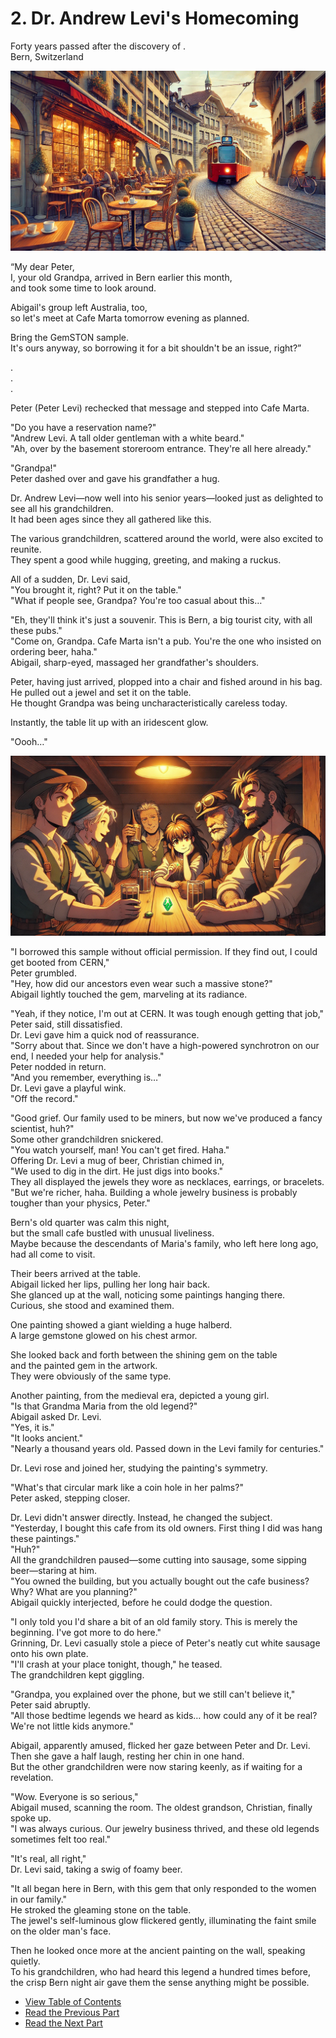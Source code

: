 # 2. Dr. Andrew Levi's Homecoming 

Forty years passed after the discovery of .    
Bern, Switzerland

![alt text](/GemSTON_Fantasy_1/images/ch-0-01-Bern_cafe.webp)

“My dear Peter,    
I, your old Grandpa, arrived in Bern earlier this month,    
and took some time to look around.    

Abigail's group left Australia, too,    
so let's meet at Cafe Marta tomorrow evening as planned.    

Bring the GemSTON sample.    
It's ours anyway, so borrowing it for a bit shouldn't be an issue, right?”    

.    
.    
.    

Peter (Peter Levi) rechecked that message and stepped into Cafe Marta.    

"Do you have a reservation name?"    
"Andrew Levi. A tall older gentleman with a white beard."    
"Ah, over by the basement storeroom entrance. They're all here already."    

"Grandpa!"    
Peter dashed over and gave his grandfather a hug.    

Dr. Andrew Levi—now well into his senior years—looked just as delighted to see all his grandchildren.    
It had been ages since they all gathered like this.    

The various grandchildren, scattered around the world, were also excited to reunite.    
They spent a good while hugging, greeting, and making a ruckus.    

All of a sudden, Dr. Levi said,    
"You brought it, right? Put it on the table."    
"What if people see, Grandpa? You're too casual about this…"    

"Eh, they'll think it's just a souvenir. This is Bern, a big tourist city, with all these pubs."    
"Come on, Grandpa. Cafe Marta isn't a pub. You're the one who insisted on ordering beer, haha."    
Abigail, sharp-eyed, massaged her grandfather's shoulders.    

Peter, having just arrived, plopped into a chair and fished around in his bag. He pulled out a jewel and set it on the table.    
He thought Grandpa was being uncharacteristically careless today.    

Instantly, the table lit up with an iridescent glow.    

"Oooh…"    

![alt text](/GemSTON_Fantasy_1/images/image.png)
  

"I borrowed this sample without official permission. If they find out, I could get booted from CERN,"    
Peter grumbled.    
"Hey, how did our ancestors even wear such a massive stone?"    
Abigail lightly touched the gem, marveling at its radiance.    

"Yeah, if they notice, I'm out at CERN. It was tough enough getting that job,"    
Peter said, still dissatisfied.    
Dr. Levi gave him a quick nod of reassurance.    
"Sorry about that. Since we don't have a high-powered synchrotron on our end, I needed your help for analysis."    
Peter nodded in return.    
"And you remember, everything is…"    
Dr. Levi gave a playful wink.    
"Off the record."    

"Good grief. Our family used to be miners, but now we've produced a fancy scientist, huh?"    
Some other grandchildren snickered.    
"You watch yourself, man! You can't get fired. Haha."    
Offering Dr. Levi a mug of beer, Christian chimed in,    
"We used to dig in the dirt. He just digs into books."    
They all displayed the jewels they wore as necklaces, earrings, or bracelets.    
"But we're richer, haha. Building a whole jewelry business is probably tougher than your physics, Peter."    

Bern's old quarter was calm this night,    
but the small cafe bustled with unusual liveliness.    
Maybe because the descendants of Maria's family, who left here long ago, had all come to visit.    

Their beers arrived at the table.    
Abigail licked her lips, pulling her long hair back.    
She glanced up at the wall, noticing some paintings hanging there.    
Curious, she stood and examined them.    

One painting showed a giant wielding a huge halberd.    
A large gemstone glowed on his chest armor.    

She looked back and forth between the shining gem on the table    
and the painted gem in the artwork.    
They were obviously of the same type.    

Another painting, from the medieval era, depicted a young girl.    
"Is that Grandma Maria from the old legend?"    
Abigail asked Dr. Levi.    
"Yes, it is."    
"It looks ancient."    
"Nearly a thousand years old. Passed down in the Levi family for centuries."    

Dr. Levi rose and joined her, studying the painting's symmetry.    

"What's that circular mark like a coin hole in her palms?"    
Peter asked, stepping closer.    

Dr. Levi didn't answer directly. Instead, he changed the subject.    
"Yesterday, I bought this cafe from its old owners. First thing I did was hang these paintings."    
"Huh?"    
All the grandchildren paused—some cutting into sausage, some sipping beer—staring at him.    
"You owned the building, but you actually bought out the cafe business? Why? What are you planning?"    
Abigail quickly interjected, before he could dodge the question.    

"I only told you I'd share a bit of an old family story. This is merely the beginning. I've got more to do here."    
Grinning, Dr. Levi casually stole a piece of Peter's neatly cut white sausage onto his own plate.    
"I'll crash at your place tonight, though," he teased.    
The grandchildren kept giggling.    

"Grandpa, you explained over the phone, but we still can't believe it,"    
Peter said abruptly.    
"All those bedtime legends we heard as kids… how could any of it be real? We're not little kids anymore."    

Abigail, apparently amused, flicked her gaze between Peter and Dr. Levi.    
Then she gave a half laugh, resting her chin in one hand.    
But the other grandchildren were now staring keenly, as if waiting for a revelation.    

"Wow. Everyone is so serious,"    
Abigail mused, scanning the room. The oldest grandson, Christian, finally spoke up.    
"I was always curious. Our jewelry business thrived, and these old legends sometimes felt too real."    

"It's real, all right,"    
Dr. Levi said, taking a swig of foamy beer.    

"It all began here in Bern, with this gem that only responded to the women in our family."    
He stroked the gleaming stone on the table.    
The jewel's self-luminous glow flickered gently, illuminating the faint smile on the older man's face.    

Then he looked once more at the ancient painting on the wall, speaking quietly.    
To his grandchildren, who had heard this legend a hundred times before,    
the crisp Bern night air gave them the sense anything might be possible.    

  

* [View Table of Contents](content_en.md)    
* [Read the Previous Part](/01_gemston/EN/EN_1.md)    
* [Read the Next Part](/01_gemston/EN/EN_3.md)
